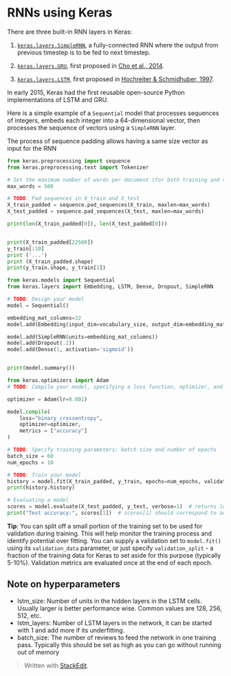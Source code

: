 # RNNs using Keras

There are three built-in RNN layers in Keras:

1.  [`keras.layers.SimpleRNN`](https://www.tensorflow.org/api_docs/python/tf/keras/layers/SimpleRNN), a fully-connected RNN where the output from previous timestep is to be fed to next timestep.
    
2.  [`keras.layers.GRU`](https://www.tensorflow.org/api_docs/python/tf/keras/layers/GRU), first proposed in  [Cho et al., 2014](https://arxiv.org/abs/1406.1078).
    
3.  [`keras.layers.LSTM`](https://www.tensorflow.org/api_docs/python/tf/keras/layers/LSTM), first proposed in  [Hochreiter & Schmidhuber, 1997](https://www.bioinf.jku.at/publications/older/2604.pdf).
    

In early 2015, Keras had the first reusable open-source Python implementations of LSTM and GRU.

Here is a simple example of a  `Sequential`  model that processes sequences of integers, embeds each integer into a 64-dimensional vector, then processes the sequence of vectors using a  `SimpleRNN`  layer.

The process of sequence padding allows having a same size vector as input for the RNN

```python
from keras.preprocessing import sequence
from keras.preprocessing.text import Tokenizer

# Set the maximum number of words per document (for both training and testing)
max_words = 500

# TODO: Pad sequences in X_train and X_test
X_train_padded = sequence.pad_sequences(X_train, maxlen=max_words)
X_test_padded = sequence.pad_sequences(X_test, maxlen=max_words)

print(len(X_train_padded[0]), len(X_test_padded[0]))


print(X_train_padded[22500])
y_train[:10]
print ('...')
print (X_train_padded.shape)
print(y_train.shape, y_train[1])
```

```python
from keras.models import Sequential
from keras.layers import Embedding, LSTM, Dense, Dropout, SimpleRNN

# TODO: Design your model
model = Sequential()

embedding_mat_columns=32
model.add(Embedding(input_dim=vocabulary_size, output_dim=embedding_mat_columns, input_length=max_words))

model.add(SimpleRNN(units=embedding_mat_columns))
model.add(Dropout(.2))
model.add(Dense(1, activation='sigmoid'))


print(model.summary())

from keras.optimizers import Adam
# TODO: Compile your model, specifying a loss function, optimizer, and metrics

optimizer = Adam(lr=0.001)

model.compile(
    loss="binary_crossentropy",
    optimizer=optimizer,
    metrics = ["accuracy"]
)

# TODO: Specify training parameters: batch size and number of epochs
batch_size = 60
num_epochs = 10

# TODO: Train your model
history = model.fit(X_train_padded, y_train, epochs=num_epochs, validation_split=0.5, verbose=1, batch_size=batch_size)
print(history.history)

# Evaluating a model
scores = model.evaluate(X_test_padded, y_test, verbose=1)  # returns loss and other metrics specified in model.compile()
print("Test accuracy:", scores[1])  # scores[1] should correspond to accuracy if you passed in metrics=['accuracy']
```

**Tip**: You can split off a small portion of the training set to be used for validation during training. This will help monitor the training process and identify potential over fitting. You can supply a validation set to `model.fit()` using its `validation_data` parameter, or just specify `validation_split` - a fraction of the training data for Keras to set aside for this purpose (typically 5-10%). Validation metrics are evaluated once at the end of each epoch.

## Note on hyperparameters

- lstm_size: Number of units in the hidden layers in the LSTM cells. Usually larger is better performance wise. Common values are 128, 256, 512, etc.
- lstm_layers: Number of LSTM layers in the network, it can be started with 1 and add more if its underfitting.
- batch_size: The number of reviews to feed the network in one training pass. Typically this should be set as high as you can go without running out of memory

> Written with [StackEdit](https://stackedit.io/).
<!--stackedit_data:
eyJoaXN0b3J5IjpbLTc5MTcwMTMyOSwtODIwMDY4MDQzLDk0Mz
A1NzI3MywtMTUzNTEzMzA5Niw3MzA5OTgxMTZdfQ==
-->